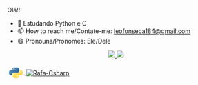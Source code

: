 Olá!!!

- 🌱 Estudando Python e C
- 📫 How to reach me/Contate-me: leofonseca184@gmail.com
- 😄 Pronouns/Pronomes: Ele/Dele

<div align="center">
  <a href="https://github.com/LeoGitHubb">
  <img height="180em" src="https://github-readme-stats.vercel.app/api?username=LeoGitHubb&show_icons=true&theme=dark&include_all_commits=true&count_private=true"/>
  <img height="130em" src="https://github-readme-stats.vercel.app/api/top-langs/?username=LeoGitHubb&layout=compact&langs_count=7&theme=dark"/>
</div>
  
  <div style="display: inline_block"><br>
  <img align="center" alt="Rafa-Python" height="30" width="40" src="https://raw.githubusercontent.com/devicons/devicon/master/icons/python/python-original.svg">
  <img align="center" alt="Rafa-Csharp" height="30" width="40" src="https://cdn.jsdelivr.net/gh/devicons/devicon/icons/c/c-original.svg" />
</div>
  
##
